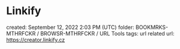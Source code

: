 # Linkify

created: September 12, 2022 2:03 PM (UTC)
folder: BOOKMRKS-MTHRFCKR / BROWSR-MTHRFCKR / URL Tools
tags: url related
url: https://creator.linkify.cz